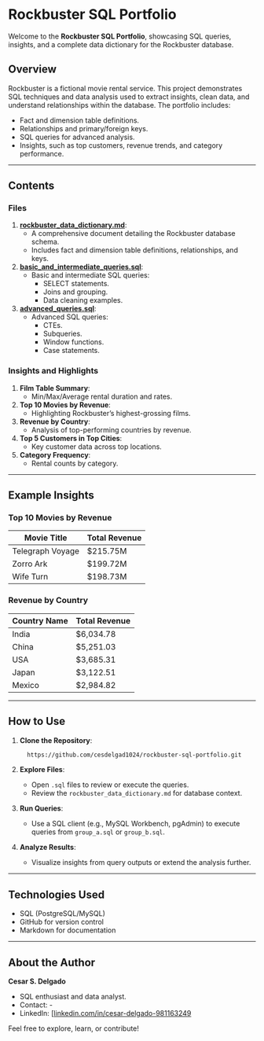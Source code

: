 # Rockbuster SQL Portfolio

Welcome to the **Rockbuster SQL Portfolio**, showcasing SQL queries, insights, and a complete data dictionary for the Rockbuster database.

## Overview
Rockbuster is a fictional movie rental service. This project demonstrates SQL techniques and data analysis used to extract insights, clean data, and understand relationships within the database. The portfolio includes:

- Fact and dimension table definitions.
- Relationships and primary/foreign keys.
- SQL queries for advanced analysis.
- Insights, such as top customers, revenue trends, and category performance.

---

## Contents

### Files
1. **[rockbuster_data_dictionary.md](./rockbuster_data_dictionary.md)**:
   - A comprehensive document detailing the Rockbuster database schema.
   - Includes fact and dimension table definitions, relationships, and keys.
2. **[basic_and_intermediate_queries.sql](./basic_and_intermediate_queries.sql)**:
   - Basic and intermediate SQL queries:
     - SELECT statements.
     - Joins and grouping.
     - Data cleaning examples.
3. **[advanced_queries.sql](./advanced_queries.sql)**:
   - Advanced SQL queries:
     - CTEs.
     - Subqueries.
     - Window functions.
     - Case statements.

### Insights and Highlights
1. **Film Table Summary**:
   - Min/Max/Average rental duration and rates.
2. **Top 10 Movies by Revenue**:
   - Highlighting Rockbuster’s highest-grossing films.
3. **Revenue by Country**:
   - Analysis of top-performing countries by revenue.
4. **Top 5 Customers in Top Cities**:
   - Key customer data across top locations.
5. **Category Frequency**:
   - Rental counts by category.

---

## Example Insights

### Top 10 Movies by Revenue
| Movie Title        | Total Revenue      |
|--------------------|--------------------|
| Telegraph Voyage   | $215.75M           |
| Zorro Ark          | $199.72M           |
| Wife Turn          | $198.73M           |

### Revenue by Country
| Country Name       | Total Revenue      |
|--------------------|--------------------|
| India              | $6,034.78          |
| China              | $5,251.03          |
| USA                | $3,685.31          |
| Japan              | $3,122.51          |
| Mexico             | $2,984.82          |

---

## How to Use
1. **Clone the Repository**:
   ```bash
     https://github.com/cesdelgad1024/rockbuster-sql-portfolio.git
   ```

2. **Explore Files**:
   - Open `.sql` files to review or execute the queries.
   - Review the `rockbuster_data_dictionary.md` for database context.

3. **Run Queries**:
   - Use a SQL client (e.g., MySQL Workbench, pgAdmin) to execute queries from `group_a.sql` or `group_b.sql`.

4. **Analyze Results**:
   - Visualize insights from query outputs or extend the analysis further.

---

## Technologies Used
- SQL (PostgreSQL/MySQL)
- GitHub for version control
- Markdown for documentation

---

## About the Author
**Cesar S. Delgado**
- SQL enthusiast and data analyst.
- Contact: -
- LinkedIn: [[linkedin.com/in/cesar-delgado-981163249](https://linkedin.com/in/cesarsdelgado](https://www.linkedin.com/in/cesar-delgado-981163249/))

Feel free to explore, learn, or contribute!  
